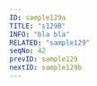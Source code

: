 ```yaml
---
ID: sample129a
TITLE: "s129B"
INFO: "bla bla"
RELATED: "sample129"
seqNo: 42
prevID: sample129
nextID: sample129b
---
```

